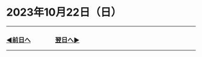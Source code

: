 # 2023年10月22日（日）

---

### [◀️前日へ](https://github.com/yuasys/chatty-journal/blob/main/2023/10/2023-10-21.md)&emsp;&emsp;&emsp;&emsp;[翌日へ▶️](https://github.com/yuasys/chatty-journal/blob/main/2023/10/2023-10-23.md)

---
